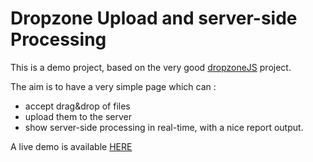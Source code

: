 Dropzone Upload and server-side Processing
==========================================

This is a demo project, based on the very good [dropzoneJS](http://www.dropzonejs.com/) project.

The aim is to have a very simple page which can :
* accept drag&drop of files
* upload them to the server
* show server-side processing in real-time, with a nice report output.
 
A live demo is available [HERE](http://gandalf.crocoware.com:9181/)
